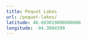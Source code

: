 ```yaml
---
title: Pequot Lakes
url: /pequot-lakes/
latitude: 46.603019800000006
longitude: -94.3094399
---
```

